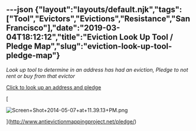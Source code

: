 ---json
{"layout":"layouts/default.njk","tags":["Tool","Evictors","Evictions","Resistance","San Francisco"],"date":"2019-03-04T18:12:12","title":"Eviction Look Up Tool / Pledge Map","slug":"eviction-look-up-tool-pledge-map"}
---

_Look up tool to determine in an address has had an eviction, Pledge to not rent or buy from that evictor_

[Click to look up an address and pledge](http://www.antievictionmappingproject.net/pledge/)

[

![Screen+Shot+2014-05-07+at+11.39.13+PM.png](https://images.squarespace-cdn.com/content/v1/52b7d7a6e4b0b3e376ac8ea2/1551723097268-5DX3EMX7H0ZKQP5EUNSD/ke17ZwdGBToddI8pDm48kDbRjhoK6JUe351MW0V8URNZw-zPPgdn4jUwVcJE1ZvWQUxwkmyExglNqGp0IvTJZUJFbgE-7XRK3dMEBRBhUpy3GrIp6WhTMIz8-qmcGglwaJcCxCvXiksHSbEXxC0l08IOw-W__WmK3UrzqwUIdP0/Screen%2BShot%2B2014-05-07%2Bat%2B11.39.13%2BPM.png)

](http://www.antievictionmappingproject.net/pledge/)
